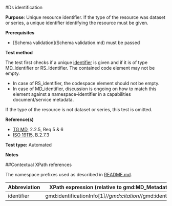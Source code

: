 #Ds identification

**Purpose**: Unique resource identifier. If the type of the resource was dataset or series, a unique identifier identifying the resource must be given.

**Prerequisites**
* [Schema validation](Schema validation.md) must be passed

**Test method**

The test first checks if a unique [identifier](#identifier) is given and if it is of type MD_Identifier or RS_Identifier.
The contained code element may not be empty.

* In case of RS_identifier, the codespace element should not be empty.
* In case of MD_identifier, discussion is ongoing on how to match this element against a namespace-identifier in a capabilities document/service metadata.

If the type of the resource is not dataset or series, this test is omitted.

**Reference(s)**	 

* [TG MD](./README.md#ref_TG_MD), 2.2.5, Req 5 & 6
* [ISO 19115](README.md#ref_ISO_19115), B.2.7.3

**Test type:** Automated

**Notes**

##Contextual XPath references

The namespace prefixes used as described in [README.md](./README.md#namespaces).

Abbreviation                                   |  XPath expression (relative to gmd:MD_Metadata)
-----------------------------------------------| -------------------------------------------------------------------------
<a name="identifier"></a> identifier   | gmd:identificationInfo[1]/*/gmd:citation/*/gmd:identifier
